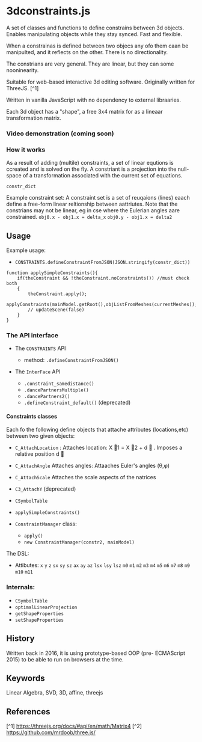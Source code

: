 # 3dconstraints.js

A set of classes and functions to define constrains between 3d objects.
Enables manipulating objects while they stay synced. Fast and flexible.

When a constrainas is defined between two objecs any ofo them caan be manipulted, and it reflects on the other.
There is no directionality.

The constrians are very general. They are linear, but they can some nooninearity. 

Suitable for web-based interactive 3d editing software. Originally written for ThreeJS. [^1]

Written in vanilla JavaScript with no dependency to external libraaries.

Each 3d object has a "shape", a free 3x4 matrix for as a lineaar transformation matrix.



### Video demonstration (coming soon)

### How it works
As a result of adding (multile) constraints, a set of linear equtions is ccreated and is solved on the fly.
A constriant is a projection into the null-space of a transformation associated with the current set of equations.

`constr_dict`

Example constraint set:
A constraint set is a set of reuqaions (lines) eaach define a free-form linear reltionship between aattriutes. Note that the constrians may not be linear, eg in cse where the Eulerian angles aare constrained.
`obj0.x - obj1.x = delta_x`
`obj0.y - obj1.x = delta2`

## Usage
Example usage:
*   `CONSTRAINTS.defineConstraintFromJSON(JSON.stringify(constr_dict))`
```
function applySimpleConstraints(){
    if(theConstraint && !theConstraint.noConstraints()) //must check both
    {
        theConstraint.apply();
        applyConstraints(mainModel.getRoot(),objListFromMeshes(currentMeshes));
        // updateScene(false)
    }
}
```
### The API interface
* The `CONSTRAINTS` API
  * method: `.defineConstraintFromJSON()`

* The `InterFace` API
  * `.constraint_samedistance()`
  * `.dancePartnersMultiple()`
  * `.dancePartners2()`
  * `.defineConstraint_default()` (deprecated)
#### Constraints classes
Each fo the following define objects that attache attributes (locations,etc) between two given objects:
* `C_AttachLocation` : Attaches location: X ⃗1 = X ⃗2 + d ⃗ . Imposes a relative position d ⃗
* `C_AttachAngle` Attaches angles: Attaaches Euler's angles (θ,φ)
* `C_AttachScale` Attaches the scale aspects of the natrices
* `C3_AttachY` (deprecated)

* `CSymbolTable`
*  `applySimpleConstraints()`

* `ConstraintManager` class:
  * `apply()`
  * `new ConstraintManager(constr2, mainModel)`

The DSL:
* Attibutes:
`x`
`y`
`z`
`sx`
`sy`
`sz`
`ax`
`ay`
`az`
`lsx`
`lsy`
`lsz`
`m0`
`m1`
`m2`
`m3`
`m4`
`m5`
`m6`
`m7`
`m8`
`m9`
`m10`
`m11`

### Internals:
* `CSymbolTable`
* `optimalLinearProjection`
* `getShapeProperties`
* `setShapeProperties`

## History
Written back in 2016, it is using prototype-based OOP (pre- ECMAScript 2015) to be able to run on browsers at the time.

## Keywords
Linear Algebra, SVD, 3D, affine, threejs
## References
[^1] https://threejs.org/docs/#api/en/math/Matrix4
[^2] https://github.com/mrdoob/three.js/
